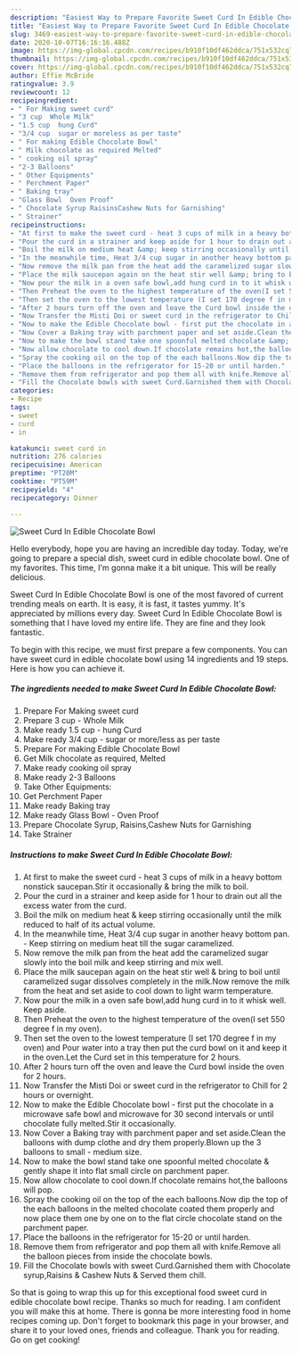 ```yaml
---
description: "Easiest Way to Prepare Favorite Sweet Curd In Edible Chocolate Bowl"
title: "Easiest Way to Prepare Favorite Sweet Curd In Edible Chocolate Bowl"
slug: 3469-easiest-way-to-prepare-favorite-sweet-curd-in-edible-chocolate-bowl
date: 2020-10-07T16:16:16.488Z
image: https://img-global.cpcdn.com/recipes/b910f10df462ddca/751x532cq70/sweet-curd-in-edible-chocolate-bowl-recipe-main-photo.jpg
thumbnail: https://img-global.cpcdn.com/recipes/b910f10df462ddca/751x532cq70/sweet-curd-in-edible-chocolate-bowl-recipe-main-photo.jpg
cover: https://img-global.cpcdn.com/recipes/b910f10df462ddca/751x532cq70/sweet-curd-in-edible-chocolate-bowl-recipe-main-photo.jpg
author: Effie McBride
ratingvalue: 3.9
reviewcount: 12
recipeingredient:
- " For Making sweet curd"
- "3 cup  Whole Milk"
- "1.5 cup  hung Curd"
- "3/4 cup  sugar or moreless as per taste"
- " For making Edible Chocolate Bowl"
- " Milk chocolate as required Melted"
- " cooking oil spray"
- "2-3 Balloons"
- " Other Equipments"
- " Perchment Paper"
- " Baking tray"
- "Glass Bowl  Oven Proof"
- " Chocolate Syrup RaisinsCashew Nuts for Garnishing"
- " Strainer"
recipeinstructions:
- "At first to make the sweet curd - heat 3 cups of milk in a heavy bottom nonstick saucepan.Stir it occasionally &amp; bring the milk to boil."
- "Pour the curd in a strainer and keep aside for 1 hour to drain out all the excess water from the curd."
- "Boil the milk on medium heat &amp; keep stirring occasionally until the milk reduced to half of its actual volume."
- "In the meanwhile time, Heat 3/4 cup sugar in another heavy bottom pan. Keep stirring on medium heat till the sugar caramelized."
- "Now remove the milk pan from the heat add the caramelized sugar slowly into the boil milk and keep stirring and mix well."
- "Place the milk saucepan again on the heat stir well &amp; bring to boil until caramelized sugar dissolves completely in the milk.Now remove the milk from the heat and set aside to cool down to light warm temperature."
- "Now pour the milk in a oven safe bowl,add hung curd in to it whisk well. Keep aside."
- "Then Preheat the oven to the highest temperature of the oven(I set 550 degree f in my oven)."
- "Then set the oven to the lowest temperature (I set 170 degree f in my oven) and Pour water into a tray then put the curd bowl on it and keep it in the oven.Let the Curd set in this temperature for 2 hours."
- "After 2 hours turn off the oven and leave the Curd bowl inside the oven for 2 hours."
- "Now Transfer the Misti Doi or sweet curd in the refrigerator to Chill for 2 hours or overnight."
- "Now to make the Edible Chocolate bowl - first put the chocolate in a microwave safe bowl and microwave for 30 second intervals or until chocolate fully melted.Stir it occasionally."
- "Now Cover a Baking tray with parchment paper and set aside.Clean the balloons with dump clothe and dry them properly.Blown up the 3 balloons to small - medium size."
- "Now to make the bowl stand take one spoonful melted chocolate &amp; gently shape it into flat small circle on parchment paper."
- "Now allow chocolate to cool down.If chocolate remains hot,the balloons will pop."
- "Spray the cooking oil on the top of the each balloons.Now dip the top of the each balloons in the melted chocolate coated them properly and now place them one by one on to the flat circle chocolate stand on the parchment paper."
- "Place the balloons in the refrigerator for 15-20 or until harden."
- "Remove them from refrigerator and pop them all with knife.Remove all the balloon pieces from inside the chocolate bowls."
- "Fill the Chocolate bowls with sweet Curd.Garnished them with Chocolate syrup,Raisins &amp; Cashew Nuts &amp; Served them chill."
categories:
- Recipe
tags:
- sweet
- curd
- in

katakunci: sweet curd in 
nutrition: 276 calories
recipecuisine: American
preptime: "PT20M"
cooktime: "PT59M"
recipeyield: "4"
recipecategory: Dinner

---
```



![Sweet Curd In Edible Chocolate Bowl](https://img-global.cpcdn.com/recipes/b910f10df462ddca/751x532cq70/sweet-curd-in-edible-chocolate-bowl-recipe-main-photo.jpg)

Hello everybody, hope you are having an incredible day today. Today, we're going to prepare a special dish, sweet curd in edible chocolate bowl. One of my favorites. This time, I'm gonna make it a bit unique. This will be really delicious.

Sweet Curd In Edible Chocolate Bowl is one of the most favored of current trending meals on earth. It is easy, it is fast, it tastes yummy. It's appreciated by millions every day. Sweet Curd In Edible Chocolate Bowl is something that I have loved my entire life. They are fine and they look fantastic.




To begin with this recipe, we must first prepare a few components. You can have sweet curd in edible chocolate bowl using 14 ingredients and 19 steps. Here is how you can achieve it.

<!--inarticleads1-->

##### The ingredients needed to make Sweet Curd In Edible Chocolate Bowl:

1. Prepare  For Making sweet curd
1. Prepare 3 cup - Whole Milk
1. Make ready 1.5 cup - hung Curd
1. Make ready 3/4 cup - sugar or more/less as per taste
1. Prepare  For making Edible Chocolate Bowl
1. Get  Milk chocolate as required, Melted
1. Make ready  cooking oil spray
1. Make ready 2-3 Balloons
1. Take  Other Equipments:
1. Get  Perchment Paper
1. Make ready  Baking tray
1. Make ready Glass Bowl - Oven Proof
1. Prepare  Chocolate Syrup, Raisins,Cashew Nuts for Garnishing
1. Take  Strainer




<!--inarticleads2-->

##### Instructions to make Sweet Curd In Edible Chocolate Bowl:

1. At first to make the sweet curd - heat 3 cups of milk in a heavy bottom nonstick saucepan.Stir it occasionally &amp; bring the milk to boil.
1. Pour the curd in a strainer and keep aside for 1 hour to drain out all the excess water from the curd.
1. Boil the milk on medium heat &amp; keep stirring occasionally until the milk reduced to half of its actual volume.
1. In the meanwhile time, Heat 3/4 cup sugar in another heavy bottom pan. - Keep stirring on medium heat till the sugar caramelized.
1. Now remove the milk pan from the heat add the caramelized sugar slowly into the boil milk and keep stirring and mix well.
1. Place the milk saucepan again on the heat stir well &amp; bring to boil until caramelized sugar dissolves completely in the milk.Now remove the milk from the heat and set aside to cool down to light warm temperature.
1. Now pour the milk in a oven safe bowl,add hung curd in to it whisk well. Keep aside.
1. Then Preheat the oven to the highest temperature of the oven(I set 550 degree f in my oven).
1. Then set the oven to the lowest temperature (I set 170 degree f in my oven) and Pour water into a tray then put the curd bowl on it and keep it in the oven.Let the Curd set in this temperature for 2 hours.
1. After 2 hours turn off the oven and leave the Curd bowl inside the oven for 2 hours.
1. Now Transfer the Misti Doi or sweet curd in the refrigerator to Chill for 2 hours or overnight.
1. Now to make the Edible Chocolate bowl - first put the chocolate in a microwave safe bowl and microwave for 30 second intervals or until chocolate fully melted.Stir it occasionally.
1. Now Cover a Baking tray with parchment paper and set aside.Clean the balloons with dump clothe and dry them properly.Blown up the 3 balloons to small - medium size.
1. Now to make the bowl stand take one spoonful melted chocolate &amp; gently shape it into flat small circle on parchment paper.
1. Now allow chocolate to cool down.If chocolate remains hot,the balloons will pop.
1. Spray the cooking oil on the top of the each balloons.Now dip the top of the each balloons in the melted chocolate coated them properly and now place them one by one on to the flat circle chocolate stand on the parchment paper.
1. Place the balloons in the refrigerator for 15-20 or until harden.
1. Remove them from refrigerator and pop them all with knife.Remove all the balloon pieces from inside the chocolate bowls.
1. Fill the Chocolate bowls with sweet Curd.Garnished them with Chocolate syrup,Raisins &amp; Cashew Nuts &amp; Served them chill.




So that is going to wrap this up for this exceptional food sweet curd in edible chocolate bowl recipe. Thanks so much for reading. I am confident you will make this at home. There is gonna be more interesting food in home recipes coming up. Don't forget to bookmark this page in your browser, and share it to your loved ones, friends and colleague. Thank you for reading. Go on get cooking!
